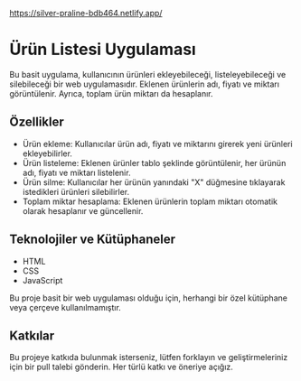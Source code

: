 https://silver-praline-bdb464.netlify.app/

# Ürün Listesi Uygulaması

Bu basit uygulama, kullanıcının ürünleri ekleyebileceği, listeleyebileceği ve silebileceği bir web uygulamasıdır. Eklenen ürünlerin adı, fiyatı ve miktarı görüntülenir. Ayrıca, toplam ürün miktarı da hesaplanır.

## Özellikler

- Ürün ekleme: Kullanıcılar ürün adı, fiyatı ve miktarını girerek yeni ürünleri ekleyebilirler.
- Ürün listeleme: Eklenen ürünler tablo şeklinde görüntülenir, her ürünün adı, fiyatı ve miktarı listelenir.
- Ürün silme: Kullanıcılar her ürünün yanındaki "X" düğmesine tıklayarak istedikleri ürünleri silebilirler.
- Toplam miktar hesaplama: Eklenen ürünlerin toplam miktarı otomatik olarak hesaplanır ve güncellenir.

## Teknolojiler ve Kütüphaneler

- HTML
- CSS
- JavaScript

Bu proje basit bir web uygulaması olduğu için, herhangi bir özel kütüphane veya çerçeve kullanılmamıştır.

## Katkılar

Bu projeye katkıda bulunmak isterseniz, lütfen forklayın ve geliştirmeleriniz için bir pull talebi gönderin. Her türlü katkı ve öneriye açığız.

